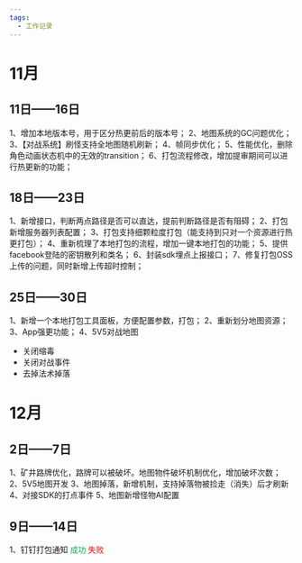 ```yaml
---
tags:
  - 工作记录
---
```

# 11月
## 11日——16日
1、增加本地版本号，用于区分热更前后的版本号；
2、地图系统的GC问题优化；
3、【对战系统】刷怪支持全地图随机刷新；
4、帧同步优化；
5、性能优化，删除角色动画状态机中的无效的transition；
6、打包流程修改，增加提审期间可以进行热更新的功能；

## 18日——23日
1、新增接口，判断两点路径是否可以直达，提前判断路径是否有阻碍；
2、打包新增服务器列表配置；
3、打包支持细颗粒度打包（能支持到只对一个资源进行热更打包）；
4、重新梳理了本地打包的流程，增加一键本地打包的功能；
5、提供facebook登陆的密钥散列和类名；
6、封装sdk埋点上报接口；
7、修复打包OSS上传的问题，同时新增上传超时控制；

## 25日——30日
1、新增一个本地打包工具面板，方便配置参数，打包；
2、重新划分地图资源；
3、App强更功能；
4、5V5对战地图
- 关闭缩毒
- 关闭对战事件
- 去掉法术掉落

# 12月
## 2日——7日
1、矿井路牌优化，路牌可以被破坏。地图物件破坏机制优化，增加破坏次数；
2、5V5地图开发
3、地图掉落，新增机制，支持掉落物被捡走（消失）后才刷新
4、对接SDK的打点事件
5、地图新增怪物AI配置

## 9日——14日
1、钉钉打包通知
<font color="#00b050">成功</font>
<font color="#ff0000">失败</font>
